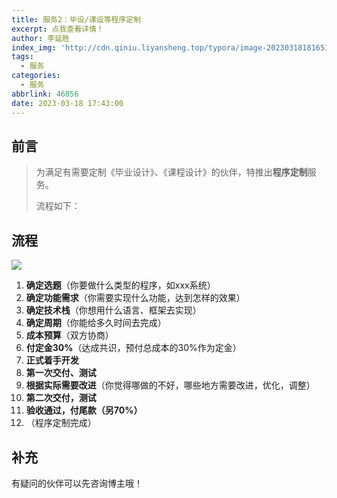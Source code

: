 ```yaml
---
title: 服务2：毕设/课设等程序定制
excerpt: 点我查看详情！
author: 李延胜
index_img: 'http://cdn.qiniu.liyansheng.top/typora/image-20230318181651480.png'
tags:
  - 服务
categories:
  - 服务
abbrlink: 46056
date: 2023-03-18 17:43:00
---
```

## 前言

> 为满足有需要定制《毕业设计》、《课程设计》的伙伴，特推出**程序定制**服务。
>
> 流程如下：

## 流程

![](http://cdn.qiniu.liyansheng.top/typora/image-20221017233625670.png)

1. **确定选题**（你要做什么类型的程序，如xxx系统）
2. **确定功能需求**（你需要实现什么功能，达到怎样的效果）
3. **确定技术栈**（你想用什么语言、框架去实现）
4. **确定周期**（你能给多久时间去完成）
5. **成本预算**（双方协商）
6. **付定金30%**（达成共识，预付总成本的30%作为定金）
7. **正式着手开发**
8. **第一次交付、测试**
9. **根据实际需要改进**（你觉得哪做的不好，哪些地方需要改进，优化，调整）
10. **第二次交付，测试**
11. **验收通过，付尾款（另70%）**
12. （程序定制完成）

## 补充

有疑问的伙伴可以先咨询博主哦！